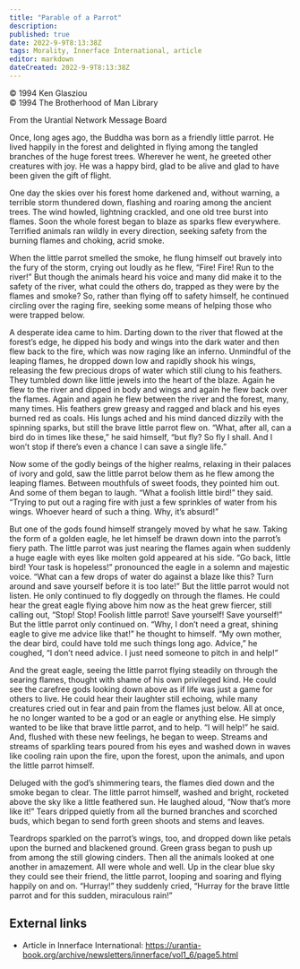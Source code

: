 ```yaml
---
title: "Parable of a Parrot"
description: 
published: true
date: 2022-9-9T8:13:38Z
tags: Morality, Innerface International, article
editor: markdown
dateCreated: 2022-9-9T8:13:38Z
---
```


<p class="v-card v-sheet theme--light grey lighten-3 px-2">© 1994 Ken Glasziou<br>© 1994 The Brotherhood of Man Library</p>

From the Urantial Network Message Board

Once, long ages ago, the Buddha was born as a friendly little parrot. He lived happily in the forest and delighted in flying among the tangled branches of the huge forest trees. Wherever he went, he greeted other creatures with joy. He was a happy bird, glad to be alive and glad to have been given the gift of flight.

One day the skies over his forest home darkened and, without warning, a terrible storm thundered down, flashing and roaring among the ancient trees. The wind howled, lightning crackled, and one old tree burst into flames. Soon the whole forest began to blaze as sparks flew everywhere. Terrified animals ran wildly in every direction, seeking safety from the burning flames and choking, acrid smoke.

When the little parrot smelled the smoke, he flung himself out bravely into the fury of the storm, crying out loudly as he flew, “Fire! Fire! Run to the river!” But though the animals heard his voice and many did make it to the safety of the river, what could the others do, trapped as they were by the flames and smoke? So, rather than flying off to safety himself, he continued circling over the raging fire, seeking some means of helping those who were trapped below.

A desperate idea came to him. Darting down to the river that flowed at the forest’s edge, he dipped his body and wings into the dark water and then flew back to the fire, which was now raging like an inferno. Unmindful of the leaping flames, he dropped down low and rapidly shook his wings, releasing the few precious drops of water which still clung to his feathers. They tumbled down like little jewels into the heart of the blaze. Again he flew to the river and dipped in body and wings and again he flew back over the flames. Again and again he flew between the river and the forest, many, many times. His feathers grew greasy and ragged and black and his eyes burned red as coals. His lungs ached and his mind danced dizzily with the spinning sparks, but still the brave little parrot flew on. “What, after all, can a bird do in times like these,” he said himself, “but fly? So fly I shall. And I won’t stop if there’s even a chance I can save a single life.”

Now some of the godly beings of the higher realms, relaxing in their palaces of ivory and gold, saw the little parrot below them as he flew among the leaping flames. Between mouthfuls of sweet foods, they pointed him out. And some of them began to laugh. “What a foolish little bird!” they said. “Trying to put out a raging fire with just a few sprinkles of water from his wings. Whoever heard of such a thing. Why, it’s absurd!”

But one of the gods found himself strangely moved by what he saw. Taking the form of a golden eagle, he let himself be drawn down into the parrot’s fiery path. The little parrot was just nearing the flames again when suddenly a huge eagle with eyes like molten gold appeared at his side. “Go back, little bird! Your task is hopeless!” pronounced the eagle in a solemn and majestic voice. “What can a few drops of water do against a blaze like this? Turn around and save yourself before it is too late!” But the little parrot would not listen. He only continued to fly doggedly on through the flames. He could hear the great eagle flying above him now as the heat grew fiercer, still calling out, “Stop! Stop! Foolish little parrot! Save yourself! Save yourself!” But the little parrot only continued on. “Why, I don’t need a great, shining eagle to give me advice like that!” he thought to himself. “My own mother, the dear bird, could have told me such things long ago. Advice,” he coughed, “I don’t need advice. I just need someone to pitch in and help!”

And the great eagle, seeing the little parrot flying steadily on through the searing flames, thought with shame of his own privileged kind. He could see the carefree gods looking down above as if life was just a game for others to live. He could hear their laughter still echoing, while many creatures cried out in fear and pain from the flames just below. All at once, he no longer wanted to be a god or an eagle or anything else. He simply wanted to be like that brave little parrot, and to help. “I will help!” he said. And, flushed with these new feelings, he began to weep. Streams and streams of sparkling tears poured from his eyes and washed down in waves like cooling rain upon the fire, upon the forest, upon the animals, and upon the little parrot himself.

Deluged with the god’s shimmering tears, the flames died down and the smoke began to clear. The little parrot himself, washed and bright, rocketed above the sky like a little feathered sun. He laughed aloud, “Now that’s more like it!” Tears dripped quietly from all the burned branches and scorched buds, which began to send forth green shoots and stems and leaves.

Teardrops sparkled on the parrot’s wings, too, and dropped down like petals upon the burned and blackened ground. Green grass began to push up from among the still glowing cinders. Then all the animals looked at one another in amazement. All were whole and well. Up in the clear blue sky they could see their friend, the little parrot, looping and soaring and flying happily on and on. “Hurray!” they suddenly cried, “Hurray for the brave little parrot and for this sudden, miraculous rain!”



## External links

- Article in Innerface International: https://urantia-book.org/archive/newsletters/innerface/vol1_6/page5.html


